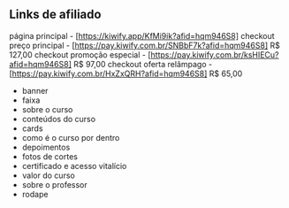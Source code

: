 ## Links de afiliado
página principal - [https://kiwify.app/KfMi9ik?afid=hqm946S8]
checkout preço principal - [https://pay.kiwify.com.br/SNBbF7k?afid=hqm946S8] R$ 127,00
checkout promoção especial - [https://pay.kiwify.com.br/ksHIECu?afid=hqm946S8] R$ 97,00
checkout oferta relâmpago - [https://pay.kiwify.com.br/HxZxQRH?afid=hqm946S8] R$ 65,00

- banner
- faixa
- sobre o curso
- conteúdos do curso
- cards
- como é o curso por dentro
- depoimentos
- fotos de cortes
- certificado e acesso vitalício
- valor do curso
- sobre o professor
- rodape